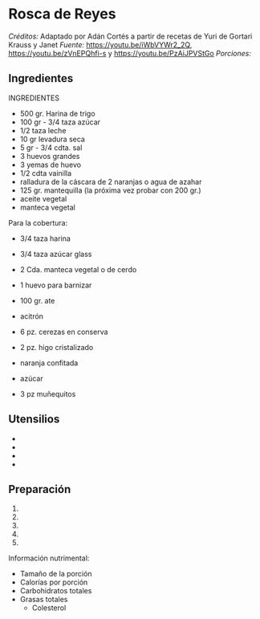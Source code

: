 # Rosca de Reyes

*Créditos:* Adaptado por Adán Cortés a partir de recetas de Yuri de Gortari Krauss y Janet
*Fuente:* https://youtu.be/iWbVYWr2_2Q, https://youtu.be/zVnEPQhfi-s y https://youtu.be/PzAiJPVStGo
*Porciones:*


## Ingredientes

INGREDIENTES



- 500 gr. Harina de trigo
- 100 gr - 3/4 taza azúcar
- 1/2 taza leche
- 10 gr levadura seca
- 5 gr - 3/4 cdta. sal
- 3 huevos grandes
- 3 yemas de huevo
- 1/2 cdta vainilla
- ralladura de la cáscara de 2 naranjas o agua de azahar
- 125 gr. mantequilla (la próxima vez probar con 200 gr.)
- aceite vegetal
- manteca vegetal

Para la cobertura:
- 3/4 taza harina
- 3/4 taza azúcar glass
- 2 Cda. manteca vegetal o de cerdo

- 1 huevo para barnizar
- 100 gr. ate
- acitrón
- 6 pz. cerezas en conserva
- 2 pz. higo cristalizado
- naranja confitada
- azúcar
- 3 pz muñequitos

## Utensilios

- 
- 
- 
- 


## Preparación

1. 
2. 
3. 
4. 
5. 


Información nutrimental:

- Tamaño de la porción
- Calorías por porción
- Carbohidratos totales
- Grasas totales
  - Colesterol

